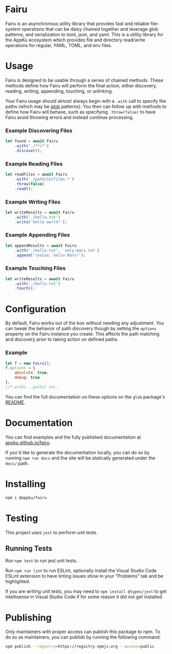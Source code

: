 # Fairu
Fairu is an asynchronous utility library that provides fast and reliable file-system operations that can be daisy chained together and leverage glob patterns, and serialization to toml, json, and yaml.
This is a utility library for the AppKu ecosystem which provides file and directory read/write operations for regular, YAML, TOML, and env files.

# Usage
Fairu is designed to be usable through a series of chained methods. These methods define how Fairu will perform the final action, either discovery, reading, writing, appending, touching, or unlinking. 

Your Fairu usage should almost always begin with a `.with` call to specify the paths (which may be [glob](https://github.com/isaacs/node-glob) patterns). You then can follow up with methods to define how Fairu will behave, such as specifying `.throw(false)` to have Fairu avoid throwing errors and instead continue processing.

### Example Discovering Files
```js
let found = await Fairu
    .with('./**/*')
    .discover();
```

### Example Reading Files
```js
let readFiles = await Fairu
    .with('./path/to/files.*')
    .throw(false)
    .read();
```

### Example Writing Files
```js
let writeResults = await Fairu
    .with('./hello.txt')
    .write('hello world!');
```

### Example Appending Files
```js
let appendResults = await Fairu
    .with('./hello.txt', 'only-mars.txt')
    .append('\nalso, hello Mars!');
```

### Example Touching Files
```js
let writeResults = await Fairu
    .with('./hello.txt')
    .touch();
```

# Configuration
By default, Fairu works out of the box without needing any adjustment. You can tweak the behavior of path discovery though by setting the `options` property on the Fairu instance you create. This affects the path matching and discovery prior to taking action on defined paths.

### Example
```js
let f = new Fairu();
f.options = {
    absolute: true,
    debug: true
};
//f.with(...paths) etc.
```

You can find the full documentation on these options on the `glob` package's [README](https://github.com/isaacs/node-glob#options).

# Documentation
You can find examples and the fully published documentation at [appku.github.io/fairu](https://appku.github.io/fairu/).

If you'd like to generate the documentation locally, you can do so by running `npm run docs` and the site will be statically generated under the `docs/` path.

# Installing
```sh
npm i @appku/fairu
```

# Testing
This project uses `jest` to perform unit tests.

## Running Tests
Run `npm test` to run jest unit tests.

Run `npm run lint` to run ESLint, optionally install the Visual Studio Code ESLint extension to have linting issues show in your "Problems" tab and be highlighted.

If you are writing unit tests, you may need to `npm install @types/jest` to get intellisense in Visual Studio Code if for some reason it did not get installed.

# Publishing
Only maintainers with proper access can publish this package to npm. To do so as maintainers, you can publish by running the following command:

```sh
npm publish --registry=https://registry.npmjs.org --access=public
```